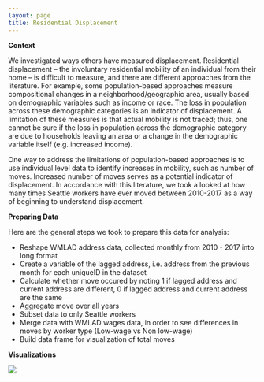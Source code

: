 ```yaml
---
layout: page
title: Residential Displacement
---
```


**Context**

We investigated ways others have measured displacement. Residential displacement – the involuntary residential mobility of an individual from their home – is difficult to measure, and there are different approaches from the literature.  For example, some population-based approaches measure compositional changes in a neighborhood/geographic area, usually based on demographic variables such as income or race.  The loss in population across these demographic categories is an indicator of displacement. A limitation of these measures is that actual mobility is not traced; thus, one cannot be sure if the loss in population across the demographic category are due to households leaving an area or a change in the demographic variable itself (e.g. increased income).

One way to address the limitations of population-based approaches is to use individual level data to identify increases in mobility, such as number of moves. Increased number of moves serves as a potential indicator of displacement. In accordance with this literature, we took a looked at how many times Seattle workers have ever moved between 2010-2017 as a way of beginning to understand displacement.

**Preparing Data**

Here are the general steps we took to prepare this data for analysis:
  - Reshape WMLAD address data, collected monthly from 2010 - 2017 into long format
  - Create a variable of the lagged address, i.e. address from the previous month for each uniqueID in the dataset
  - Calculate whether move occured by noting 1 if lagged address and current address are different, 0 if lagged address and current address are the same
  - Aggregate move over all years 
  - Subset data to only Seattle workers
  - Merge data with WMLAD wages data, in order to see differences in moves by worker type (Low-wage vs Non low-wage)
  - Build data frame for visualization of total moves

**Visualizations**

<img src="{{ site.url }}{{ site.baseurl }}/assets/img/Total_Moves_SeattleWorkers.png"> 
